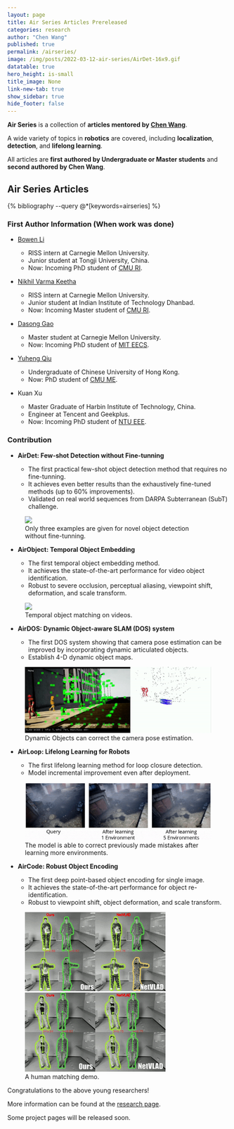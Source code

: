 ```yaml
---
layout: page
title: Air Series Articles Prereleased
categories: research
author: "Chen Wang"
published: true
permalink: /airseries/
image: /img/posts/2022-03-12-air-series/AirDet-16x9.gif
datatable: true
hero_height: is-small
title_image: None
link-new-tab: true
show_sidebar: true
hide_footer: false
---
```


**Air Series** is a collection of **articles mentored by [Chen Wang](https://chenwang.site)**.

A wide variety of topics in **robotics** are covered, including **localization**, **detection**, and **lifelong learning**.

All articles are **first authored by Undergraduate or Master students** and **second authored by Chen Wang**.


<style>
.csl-block {
    font-size: 16px;
}
.csl-title, .csl-author, .csl-event, .csl-editor, .csl-venue {
    display: block;
    position: relative;
    font-size: 15px;
}

.csl-title b {
    font-weight: 600;
}

.csl-content {
    display: inline-block;
    vertical-align: top;
    padding-left: 20px;
}

.bibliography {
   list-style-type: none;
}
</style>


## Air Series Articles

{% bibliography --query @*[keywords=airseries] %}


### First Author Information (When work was done)

* [Bowen Li](https://jaraxxus-me.github.io/)
   * RISS intern at Carnegie Mellon University.
   * Junior student at Tongji University, China.
   * Now: Incoming PhD student of [CMU RI](https://www.ri.cmu.edu/).

* [Nikhil Varma Keetha](https://www.linkedin.com/in/nikhil-varma-keetha-612685193/)
   * RISS intern at Carnegie Mellon University.
   * Junior student at Indian Institute of Technology Dhanbad.
   * Now: Incoming Master student of [CMU RI](https://www.ri.cmu.edu/).

* [Dasong Gao](https://scholar.google.com/citations?user=_loctXsAAAAJ&hl=en)
   * Master student at Carnegie Mellon University.
   * Now: Incoming PhD student of [MIT EECS](https://www.eecs.mit.edu/).

* [Yuheng Qiu](https://scholar.google.com/citations?user=aEK45mEAAAAJ)
   * Undergraduate of Chinese University of Hong Kong.
   * Now: PhD student of [CMU ME](https://www.meche.engineering.cmu.edu/).

* Kuan Xu
   * Master Graduate of Harbin Institute of Technology, China.
   * Engineer at Tencent and Geekplus.
   * Now: Incoming PhD student of [NTU EEE](https://www.ntu.edu.sg/eee).


### Contribution


* **AirDet: Few-shot Detection without Fine-tunning**

   * The first practical few-shot object detection method that requires no fine-tunning.
   * It achieves even better results than the exhaustively fine-tuned methods (up to 60% improvements).
   * Validated on real world sequences from DARPA Subterranean (SubT) challenge.

<figure>
    <img src="/img/posts/2022-03-12-air-series/AirDet.gif" />
    <figcaption>
        Only three examples are given for novel object detection without fine-tunning.
    </figcaption>
</figure>

* **AirObject: Temporal Object Embedding**

   * The first temporal object embedding method.
   * It achieves the state-of-the-art performance for video object identification.
   * Robust to severe occlusion, perceptual aliasing, viewpoint shift, deformation, and scale transform.

<figure>
    <img src="/img/posts/2022-03-12-air-series/AirObject.gif" />
    <figcaption>
        Temporal object matching on videos.
    </figcaption>
</figure>

* **AirDOS: Dynamic Object-aware SLAM (DOS) system**

   * The first DOS system showing that camera pose estimation can be improved by incorporating dynamic articulated objects.
   * Establish 4-D dynamic object maps.

<figure>
    <img src="/img/posts/2022-03-12-air-series/AirDOS.gif" />
    <figcaption>
        Dynamic Objects can correct the camera pose estimation.
    </figcaption>
</figure>

* **AirLoop: Lifelong Learning for Robots**

   * The first lifelong learning method for loop closure detection.
   * Model incremental improvement even after deployment.

<figure>
    <img src="/img/posts/2021-09-28-airloop/tartanair-ll.gif" />
    <figcaption>
        The model is able to correct previously made mistakes after learning more environments.
    </figcaption>
</figure>

* **AirCode: Robust Object Encoding**

   * The first deep point-based object encoding for single image.
   * It achieves the state-of-the-art performance for object re-identification.
   * Robust to viewpoint shift, object deformation, and scale transform.

<figure>
    <img src="/img/posts/2021-10-06-aircode/object-matching1.gif" />
    <img src="/img/posts/2021-10-06-aircode/object-matching2.gif" />
    <figcaption>
        A human matching demo.
    </figcaption>
</figure>

Congratulations to the above young researchers!

More information can be found at the [research page](/research).

Some project pages will be released soon.
